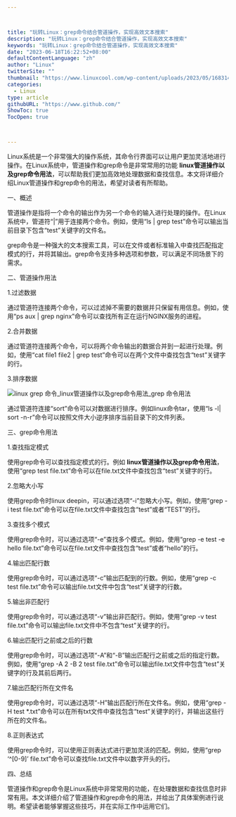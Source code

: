 ```yaml
---



title: "玩转Linux：grep命令结合管道操作，实现高效文本搜索"
description: "玩转Linux：grep命令结合管道操作，实现高效文本搜索"
keywords: "玩转Linux：grep命令结合管道操作，实现高效文本搜索"
date: "2023-06-18T16:22:52+08:00"
defaultContentLanguage: "zh"
author: "Linux"
twitterSite: ""
thumbnail: "https://www.linuxcool.com/wp-content/uploads/2023/05/1683144421705_0.png"
categories:
  - Linux
type: article
githubURL: "https://www.github.com/"
ShowToc: true
TocOpen: true



---
```


Linux系统是一个非常强大的操作系统，其命令行界面可以让用户更加灵活地进行操作。在Linux系统中，管道操作和grep命令是非常常用的功能 **linux管道操作以及grep命令用法**，可以帮助我们更加高效地处理数据和查找信息。本文将详细介绍Linux管道操作和grep命令的用法，希望对读者有所帮助。

一、概述

管道操作是指将一个命令的输出作为另一个命令的输入进行处理的操作。在Linux系统中，管道符“|”用于连接两个命令。例如，使用“ls | grep test”命令可以输出当前目录下包含“test”关键字的文件名。

grep命令是一种强大的文本搜索工具，可以在文件或者标准输入中查找匹配指定模式的行，并将其输出。grep命令支持多种选项和参数，可以满足不同场景下的需求。

二、管道操作用法

1.过滤数据

通过管道符连接两个命令，可以过滤掉不需要的数据并只保留有用信息。例如，使用“ps aux | grep nginx”命令可以查找所有正在运行NGINX服务的进程。

2.合并数据

通过管道符连接两个命令，可以将两个命令输出的数据合并到一起进行处理。例如，使用“cat file1 file2 | grep test”命令可以在两个文件中查找包含“test”关键字的行。

3.排序数据

![linux grep 命令_linux管道操作以及grep命令用法_grep 命令用法](https://www.linuxcool.com/wp-content/uploads/2023/05/1683144421705_0.png)

通过管道符连接“sort”命令可以对数据进行排序。例如linux命令tar，使用“ls -l| sort -n-r”命令可以按照文件大小逆序排序当前目录下的文件列表。

三、grep命令用法

1.查找指定模式

使用grep命令可以查找指定模式的行。例如 **linux管道操作以及grep命令用法**，使用“grep test file.txt”命令可以在file.txt文件中查找包含“test”关键字的行。

2.忽略大小写

使用grep命令时linux deepin，可以通过选项“-i”忽略大小写。例如，使用“grep -i test file.txt”命令可以在file.txt文件中查找包含“test”或者“TEST”的行。

3.查找多个模式

使用grep命令时，可以通过选项“-e”查找多个模式。例如，使用“grep -e test -e hello file.txt”命令可以在file.txt文件中查找包含“test”或者“hello”的行。

4.输出匹配行数

使用grep命令时，可以通过选项“-c”输出匹配到的行数。例如，使用“grep -c test file.txt”命令可以输出file.txt文件中包含“test”关键字的行数。

5.输出非匹配行

使用grep命令时，可以通过选项“-v”输出非匹配行。例如，使用“grep -v test file.txt”命令可以输出file.txt文件中不包含“test”关键字的行。

6.输出匹配行之前或之后的行数

使用grep命令时，可以通过选项“-A”和“-B”输出匹配行之前或之后的指定行数。例如，使用“grep -A 2 -B 2 test file.txt”命令可以输出file.txt文件中包含“test”关键字的行及其前后两行。

7.输出匹配行所在文件名

使用grep命令时，可以通过选项“-H”输出匹配行所在文件名。例如，使用“grep -H test *.txt”命令可以在所有txt文件中查找包含“test”关键字的行，并输出这些行所在的文件名。

8.正则表达式

使用grep命令时，可以使用正则表达式进行更加灵活的匹配。例如，使用“grep ‘^[0-9]’ file.txt”命令可以查找file.txt文件中以数字开头的行。

四、总结

管道操作和grep命令是Linux系统中非常常用的功能，在处理数据和查找信息时非常有用。本文详细介绍了管道操作和grep命令的用法，并给出了具体案例进行说明。希望读者能够掌握这些技巧，并在实际工作中运用它们。